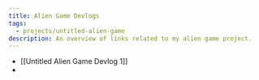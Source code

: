 ```yaml
---
title: Alien Game Devlogs
tags:
  - projects/untitled-alien-game
description: An overview of links related to my alien game project.
---
```

- [[Untitled Alien Game Devlog 1]]
- 